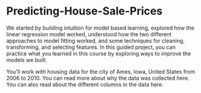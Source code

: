 # Predicting-House-Sale-Prices

We started by building intuition for model based learning, explored how the linear regression model worked, understood how the two different approaches to model fitting worked, and some techniques for cleaning, transforming, and selecting features. In this guided project, you can practice what you learned in this course by exploring ways to improve the models we built.

You'll work with housing data for the city of Ames, Iowa, United States from 2006 to 2010. You can read more about why the data was collected here. You can also read about the different columns in the data here.
